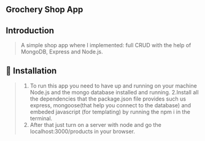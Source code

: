 #  <h2 styel="color:blue">Grochery Shop App</h2>

## Introduction

> A simple shop app where I implemented: full CRUD with the help of MongoDB, Express and Node.js.

## :memo: Installation

> 1. To run this app you need to have up and running on your machine Node.js and the mongo database installed and running.
> 2.Install all the dependencies that the package.json file provides such us express, mongoose(that help you connect to the database) and embeded javascript (for templating) by running the npm i in the terminal.
> 3. After that just turn on a server with node and go the localhost:3000/products in your browser.
